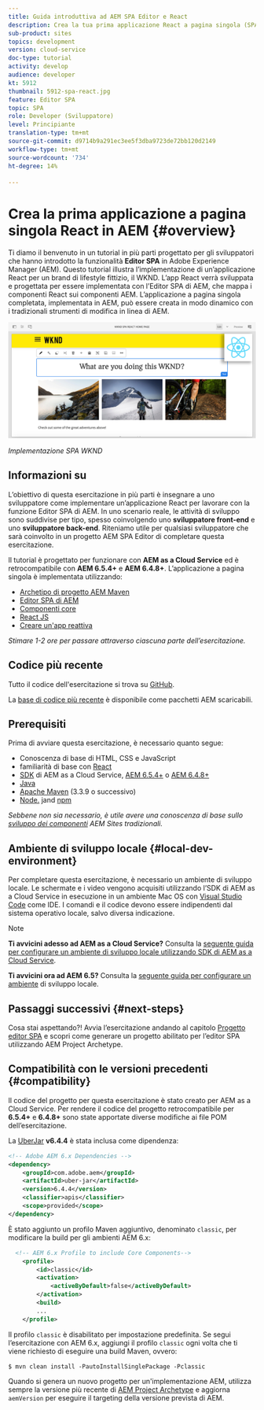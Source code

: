 ```yaml
---
title: Guida introduttiva ad AEM SPA Editor e React
description: Crea la tua prima applicazione React a pagina singola (SPA) modificabile in Adobe Experience Manager AEM con l’applicazione a pagina singola WKND. Scopri come creare un’applicazione a pagina singola utilizzando il framework JS di React con l’Editor SPA di AEM. Questa esercitazione in più parti illustra l’implementazione di un’applicazione React per un brand di lifestyle fittizio, il WKND. L’esercitazione illustra la creazione end-to-end dell’applicazione a pagina singola e l’integrazione con AEM.
sub-product: sites
topics: development
version: cloud-service
doc-type: tutorial
activity: develop
audience: developer
kt: 5912
thumbnail: 5912-spa-react.jpg
feature: Editor SPA
topic: SPA
role: Developer (Sviluppatore)
level: Principiante
translation-type: tm+mt
source-git-commit: d9714b9a291ec3ee5f3dba9723de72bb120d2149
workflow-type: tm+mt
source-wordcount: '734'
ht-degree: 14%

---
```



# Crea la prima applicazione a pagina singola React in AEM {#overview}

Ti diamo il benvenuto in un tutorial in più parti progettato per gli sviluppatori che hanno introdotto la funzionalità **Editor SPA** in Adobe Experience Manager (AEM). Questo tutorial illustra l’implementazione di un’applicazione React per un brand di lifestyle fittizio, il WKND. L’app React verrà sviluppata e progettata per essere implementata con l’Editor SPA di AEM, che mappa i componenti React sui componenti AEM. L’applicazione a pagina singola completata, implementata in AEM, può essere creata in modo dinamico con i tradizionali strumenti di modifica in linea di AEM.

![SPA finale implementata](assets/wknd-spa-implementation.png)

*Implementazione SPA WKND*

## Informazioni su

L’obiettivo di questa esercitazione in più parti è insegnare a uno sviluppatore come implementare un’applicazione React per lavorare con la funzione Editor SPA di AEM. In uno scenario reale, le attività di sviluppo sono suddivise per tipo, spesso coinvolgendo uno **sviluppatore front-end** e uno **sviluppatore back-end**. Riteniamo utile per qualsiasi sviluppatore che sarà coinvolto in un progetto AEM SPA Editor di completare questa esercitazione.

Il tutorial è progettato per funzionare con **AEM as a Cloud Service** ed è retrocompatibile con **AEM 6.5.4+** e **AEM 6.4.8+**. L’applicazione a pagina singola è implementata utilizzando:

* [Archetipo di progetto AEM Maven](https://docs.adobe.com/content/help/it/experience-manager-core-components/using/developing/archetype/overview.html)
* [Editor SPA di AEM](https://docs.adobe.com/content/help/en/experience-manager-65/developing/headless/spas/spa-walkthrough.html#content-editing-experience-with-spa)
* [Componenti core](https://docs.adobe.com/content/help/it/experience-manager-core-components/using/introduction.html)
* [React JS](https://reactjs.org/)
* [Creare un&#39;app reattiva](https://create-react-app.dev/)

*Stimare 1-2 ore per passare attraverso ciascuna parte dell’esercitazione.*

## Codice più recente

Tutto il codice dell&#39;esercitazione si trova su [GitHub](https://github.com/adobe/aem-guides-wknd-spa).

La [base di codice più recente](https://github.com/adobe/aem-guides-wknd-spa/releases) è disponibile come pacchetti AEM scaricabili.

## Prerequisiti

Prima di avviare questa esercitazione, è necessario quanto segue:

* Conoscenza di base di HTML, CSS e JavaScript
* familiarità di base con [React](https://reactjs.org/tutorial/tutorial.html)
* [SDK](https://docs.adobe.com/content/help/en/experience-manager-learn/cloud-service/local-development-environment-set-up/aem-runtime.html#download-the-aem-as-a-cloud-service-sdk) di AEM as a Cloud Service,  [AEM 6.5.4+](https://helpx.adobe.com/experience-manager/aem-releases-updates.html#65) o  [AEM 6.4.8+](https://helpx.adobe.com/experience-manager/aem-releases-updates.html#64)
* [Java](https://downloads.experiencecloud.adobe.com/content/software-distribution/en/general.html)
* [Apache Maven](https://maven.apache.org/) (3.3.9 o successivo)
* [Node.](https://nodejs.org/it/) jand  [npm](https://www.npmjs.com/)

*Sebbene non sia necessario, è utile avere una conoscenza di base sullo  [sviluppo dei componenti](https://docs.adobe.com/content/help/en/experience-manager-learn/getting-started-wknd-tutorial-develop/overview.html) AEM Sites tradizionali.*

## Ambiente di sviluppo locale {#local-dev-environment}

Per completare questa esercitazione, è necessario un ambiente di sviluppo locale. Le schermate e i video vengono acquisiti utilizzando l’SDK di AEM as a Cloud Service in esecuzione in un ambiente Mac OS con [Visual Studio Code](https://code.visualstudio.com/) come IDE. I comandi e il codice devono essere indipendenti dal sistema operativo locale, salvo diversa indicazione.

>[!NOTE]
>
> **Ti avvicini adesso ad AEM as a Cloud Service?** Consulta la [seguente guida per configurare un ambiente di sviluppo locale utilizzando SDK di AEM as a Cloud Service](https://docs.adobe.com/content/help/en/experience-manager-learn/cloud-service/local-development-environment-set-up/overview.html).
>
> **Ti avvicini ora ad AEM 6.5?** Consulta la  [seguente guida per configurare un ambiente](https://docs.adobe.com/content/help/en/experience-manager-learn/foundation/development/set-up-a-local-aem-development-environment.html) di sviluppo locale.

## Passaggi successivi {#next-steps}

Cosa stai aspettando?! Avvia l’esercitazione andando al capitolo [Progetto editor SPA](create-project.md) e scopri come generare un progetto abilitato per l’editor SPA utilizzando AEM Project Archetype.

## Compatibilità con le versioni precedenti {#compatibility}

Il codice del progetto per questa esercitazione è stato creato per AEM as a Cloud Service. Per rendere il codice del progetto retrocompatibile per **6.5.4+** e **6.4.8+** sono state apportate diverse modifiche ai file POM dell’esercitazione.

La [UberJar](https://docs.adobe.com/content/help/en/experience-manager-65/developing/devtools/ht-projects-maven.html#what-is-the-uberjar) **v6.4.4** è stata inclusa come dipendenza:

```xml
<!-- Adobe AEM 6.x Dependencies -->
<dependency>
    <groupId>com.adobe.aem</groupId>
    <artifactId>uber-jar</artifactId>
    <version>6.4.4</version>
    <classifier>apis</classifier>
    <scope>provided</scope>
</dependency>
```

È stato aggiunto un profilo Maven aggiuntivo, denominato `classic`, per modificare la build per gli ambienti AEM 6.x:

```xml
  <!-- AEM 6.x Profile to include Core Components-->
    <profile>
        <id>classic</id>
        <activation>
            <activeByDefault>false</activeByDefault>
        </activation>
        <build>
        ...
    </profile>
```

Il profilo `classic` è disabilitato per impostazione predefinita. Se segui l’esercitazione con AEM 6.x, aggiungi il profilo `classic` ogni volta che ti viene richiesto di eseguire una build Maven, ovvero:

```shell
$ mvn clean install -PautoInstallSinglePackage -Pclassic
```

Quando si genera un nuovo progetto per un&#39;implementazione AEM, utilizza sempre la versione più recente di [AEM Project Archetype](https://github.com/adobe/aem-project-archetype) e aggiorna `aemVersion` per eseguire il targeting della versione prevista di AEM.
